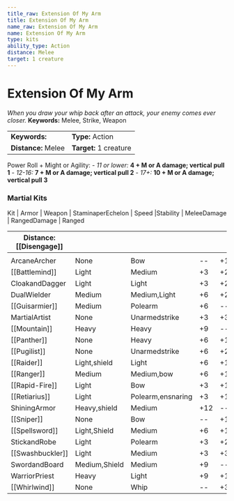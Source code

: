 ```yaml
---
title_raw: Extension Of My Arm
title: Extension Of My Arm
name_raw: Extension Of My Arm
name: Extension Of My Arm
type: kits
ability_type: Action
distance: Melee
target: 1 creature
---
```


# Extension Of My Arm

*When you draw your whip back after an attack, your enemy comes ever closer.* **Keywords:** Melee, Strike, Weapon

|                     |                        |
| :------------------ | :--------------------- |
| **Keywords:**       | **Type:** Action       |
| **Distance:** Melee | **Target:** 1 creature |

Power Roll + Might or Agility: - *11 or lower:* **4 + M or A damage; vertical pull 1** - *12-16:* **7 + M or A damage; vertical pull 2** - *17+:* **10 + M or A damage; vertical pull 3**

### Martial Kits

Kit | Armor | Weapon | StaminaperEchelon | Speed |Stability | MeleeDamage | RangedDamage | Ranged

| **Distance:** [[Disengage]] |               |                   |     |     |     |          |          |     |     |     |
| --------------------------- | ------------- | ----------------- | --- | --- | --- | -------- | -------- | --- | --- | --- |
|                             |               |                   |     |     |     |          |          |     |     |     |
| ArcaneArcher                | None          | Bow               | --  | +1  | --  | --       | +2/+2/+2 | +10 | --  | +1  |
| [[Battlemind]]              | Light         | Medium            | +3  | +2  | +1  | +2/+2/+2 | --       | --  | --  | --  |
| CloakandDagger              | Light         | Light             | +3  | +2  | --  | +1/+1/+1 | +1/+1/+1 | +5  | --  | +1  |
| DualWielder                 | Medium        | Medium,Light      | +6  | +2  | --  | +2/+2/+2 | --       | --  | --  | +1  |
| [[Guisarmier]]              | Medium        | Polearm           | +6  | --  | +1  | +2/+2/+2 | --       | --  | +1  | --  |
| MartialArtist               | None          | Unarmedstrike     | +3  | +3  | --  | +2/+2/+2 | --       | --  | --  | +1  |
| [[Mountain]]                | Heavy         | Heavy             | +9  | --  | +2  | +0/+0/+4 | --       | --  | --  | --  |
| [[Panther]]                 | None          | Heavy             | +6  | +1  | +1  | +0/+0/+4 | --       | --  | --  | --  |
| [[Pugilist]]                | None          | Unarmedstrike     | +6  | +2  | +1  | +1/+1/+1 | --       | --  | --  | --  |
| [[Raider]]                  | Light,shield  | Light             | +6  | +1  | --  | +1/+1/+1 | +1/+1/+1 | +5  | --  | +1  |
| [[Ranger]]                  | Medium        | Medium,bow        | +6  | +1  | --  | +1/+1/+1 | +1/+1/+1 | +5  | --  | +1  |
| [[Rapid-Fire]]              | Light         | Bow               | +3  | +1  | --  | --       | +2/+2/+2 | +7  | --  | +1  |
| [[Retiarius]]               | Light         | Polearm,ensnaring | +3  | +1  | --  | +2/+2/+2 | --       | --  | +1  | +1  |
| ShiningArmor                | Heavy,shield  | Medium            | +12 | --  | +1  | +2/+2/+2 | --       | --  | --  | --  |
| [[Sniper]]                  | None          | Bow               | --  | +1  | --  | --       | +0/+0/+4 | +10 | --  | +1  |
| [[Spellsword]]              | Light,Shield  | Medium            | +6  | +1  | +1  | +2/+2/+2 | --       | --  | --  | --  |
| StickandRobe                | Light         | Polearm           | +3  | +2  | --  | +1/+1/+1 | --       | --  | +1  | +1  |
| [[Swashbuckler]]            | Light         | Medium            | +3  | +3  | --  | +2/+2/+2 | --       | --  | --  | +1  |
| SwordandBoard               | Medium,Shield | Medium            | +9  | --  | +1  | +2/+2/+2 | --       | --  | --  | +1  |
| WarriorPriest               | Heavy         | Light             | +9  | +1  | +1  | +1/+1/+1 | --       | --  | --  | --  |
| [[Whirlwind]]               | None          | Whip              | --  | +3  | --  | +1/+1/+1 | --       | --  | +1  | +1  |

